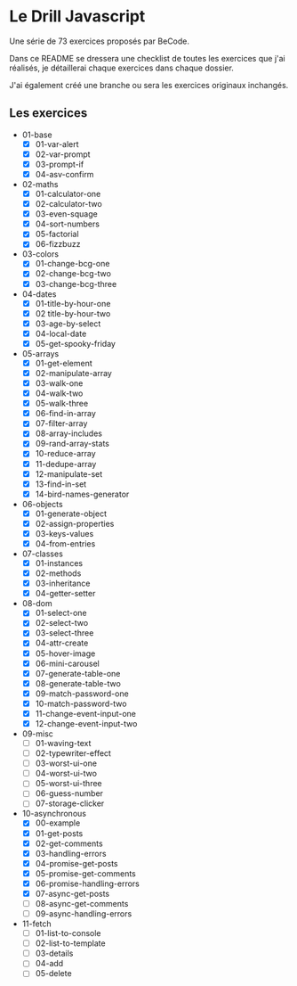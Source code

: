 # Le Drill Javascript
Une série de 73 exercices proposés par BeCode.

Dans ce README se dressera une checklist de toutes les exercices que j'ai réalisés, je détaillerai chaque exercices dans chaque dossier.

J'ai également créé une branche ou sera les exercices originaux inchangés.

## Les exercices
- 01-base
  - [x]  01-var-alert
  - [x]  02-var-prompt
  - [x]  03-prompt-if
  - [x]  04-asv-confirm
- 02-maths
  - [x] 01-calculator-one
  - [x] 02-calculator-two
  - [x] 03-even-squage
  - [x] 04-sort-numbers
  - [x] 05-factorial
  - [x] 06-fizzbuzz
- 03-colors
  - [x] 01-change-bcg-one
  - [x] 02-change-bcg-two
  - [x] 03-change-bcg-three
- 04-dates
  - [x] 01-title-by-hour-one
  - [x] 02 title-by-hour-two
  - [x] 03-age-by-select
  - [x] 04-local-date
  - [x] 05-get-spooky-friday
- 05-arrays
  - [x] 01-get-element  
  - [x] 02-manipulate-array
  - [x] 03-walk-one
  - [x] 04-walk-two
  - [x] 05-walk-three
  - [x] 06-find-in-array
  - [x] 07-filter-array
  - [x] 08-array-includes
  - [x] 09-rand-array-stats
  - [x] 10-reduce-array
  - [x] 11-dedupe-array
  - [x] 12-manipulate-set
  - [x] 13-find-in-set
  - [x] 14-bird-names-generator
- 06-objects
  - [x] 01-generate-object
  - [x] 02-assign-properties
  - [x] 03-keys-values
  - [x] 04-from-entries
- 07-classes
  - [x] 01-instances
  - [x] 02-methods
  - [x] 03-inheritance
  - [x] 04-getter-setter
- 08-dom
  - [x] 01-select-one
  - [x] 02-select-two
  - [x] 03-select-three
  - [x] 04-attr-create
  - [x] 05-hover-image
  - [x] 06-mini-carousel
  - [x] 07-generate-table-one
  - [x] 08-generate-table-two
  - [x] 09-match-password-one
  - [x] 10-match-password-two
  - [x] 11-change-event-input-one
  - [x] 12-change-event-input-two
- 09-misc
  - [ ] 01-waving-text
  - [ ] 02-typewriter-effect
  - [ ] 03-worst-ui-one
  - [ ] 04-worst-ui-two
  - [ ] 05-worst-ui-three
  - [ ] 06-guess-number
  - [ ] 07-storage-clicker
- 10-asynchronous
  - [x] 00-example
  - [x] 01-get-posts
  - [x] 02-get-comments
  - [x] 03-handling-errors
  - [x] 04-promise-get-posts
  - [x] 05-promise-get-comments
  - [x] 06-promise-handling-errors
  - [x] 07-async-get-posts
  - [ ] 08-async-get-comments
  - [ ] 09-async-handling-errors
- 11-fetch
  - [ ] 01-list-to-console
  - [ ] 02-list-to-template
  - [ ] 03-details
  - [ ] 04-add
  - [ ] 05-delete